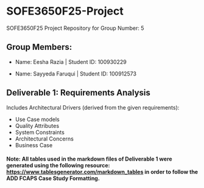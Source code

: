 # SOFE3650F25-Project
SOFE3650F25 Project Repository for Group Number: 5

## Group Members:
- Name: Eesha Razia | Student ID: 100930229

- Name: Sayyeda Faruqui | Student ID: 100912573

## Deliverable 1: Requirements Analysis

Includes Architectural Drivers (derived from the given requirements):
- Use Case models
- Quality Attributes
- System Constraints 
- Architectural Concerns
- Business Case

#### Note: All tables used in the markdown files of Deliverable 1 were generated using the following resource: https://www.tablesgenerator.com/markdown_tables in order to follow the ADD FCAPS Case Study Formatting.
